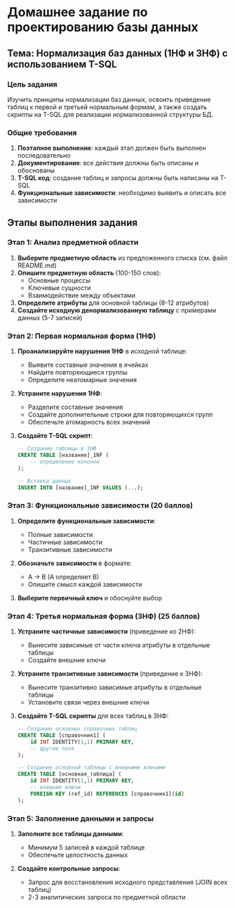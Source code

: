 # Домашнее задание по проектированию базы данных
## Тема: Нормализация баз данных (1НФ и 3НФ) с использованием T-SQL

### Цель задания
Изучить принципы нормализации баз данных, освоить приведение таблиц к первой и третьей нормальным формам, а также создать скрипты на T-SQL для реализации нормализованной структуры БД.

### Общие требования
1. **Поэтапное выполнение**: каждый этап должен быть выполнен последовательно
2. **Документирование**: все действия должны быть описаны и обоснованы
3. **T-SQL код**: создание таблиц и запросы должны быть написаны на T-SQL
4. **Функциональные зависимости**: необходимо выявить и описать все зависимости

## Этапы выполнения задания

### Этап 1: Анализ предметной области
1. **Выберите предметную область** из предложенного списка (см. файл README.md)
2. **Опишите предметную область** (100-150 слов):
   - Основные процессы
   - Ключевые сущности
   - Взаимодействие между объектами
3. **Определите атрибуты** для основной таблицы (8-12 атрибутов)
4. **Создайте исходную денормализованную таблицу** с примерами данных (5-7 записей)

### Этап 2: Первая нормальная форма (1НФ) 
1. **Проанализируйте нарушения 1НФ** в исходной таблице:
   - Выявите составные значения в ячейках
   - Найдите повторяющиеся группы
   - Определите неатомарные значения

2. **Устраните нарушения 1НФ**:
   - Разделите составные значения
   - Создайте дополнительные строки для повторяющихся групп
   - Обеспечьте атомарность всех значений

3. **Создайте T-SQL скрипт**:
   ```sql
   -- Создание таблицы в 1НФ
   CREATE TABLE [название]_1NF (
       -- определение колонок
   );
   
   -- Вставка данных
   INSERT INTO [название]_1NF VALUES (...);
   ```

### Этап 3: Функциональные зависимости (20 баллов)
1. **Определите функциональные зависимости**:
   - Полные зависимости
   - Частичные зависимости
   - Транзитивные зависимости

2. **Обозначьте зависимости** в формате:
   - A → B (A определяет B)
   - Опишите смысл каждой зависимости

3. **Выберите первичный ключ** и обоснуйте выбор

### Этап 4: Третья нормальная форма (3НФ) (25 баллов)
1. **Устраните частичные зависимости** (приведение ко 2НФ):
   - Вынесите зависимые от части ключа атрибуты в отдельные таблицы
   - Создайте внешние ключи

2. **Устраните транзитивные зависимости** (приведение к 3НФ):
   - Вынесите транзитивно зависимые атрибуты в отдельные таблицы
   - Установите связи через внешние ключи

3. **Создайте T-SQL скрипты** для всех таблиц в 3НФ:
   ```sql
   -- Создание основных справочных таблиц
   CREATE TABLE [справочник1] (
       id INT IDENTITY(1,1) PRIMARY KEY,
       -- другие поля
   );
   
   -- Создание основной таблицы с внешними ключами
   CREATE TABLE [основная_таблица] (
       id INT IDENTITY(1,1) PRIMARY KEY,
       -- внешние ключи
       FOREIGN KEY (ref_id) REFERENCES [справочник1](id)
   );
   ```

### Этап 5: Заполнение данными и запросы
1. **Заполните все таблицы данными**:
   - Минимум 5 записей в каждой таблице
   - Обеспечьте целостность данных

2. **Создайте контрольные запросы**:
   - Запрос для восстановления исходного представления (JOIN всех таблиц)
   - 2-3 аналитических запроса по предметной области
